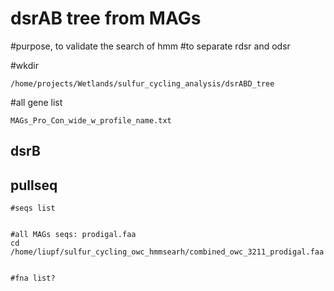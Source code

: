 # dsrAB tree from MAGs


#purpose, to validate the search of hmm
#to separate rdsr and odsr

#wkdir
```
/home/projects/Wetlands/sulfur_cycling_analysis/dsrABD_tree

```

#all gene list
```
MAGs_Pro_Con_wide_w_profile_name.txt

```


## dsrB 

## pullseq 
```
#seqs list


#all MAGs seqs: prodigal.faa
cd /home/liupf/sulfur_cycling_owc_hmmsearh/combined_owc_3211_prodigal.faa


#fna list? 


```



